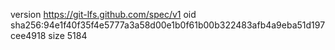 version https://git-lfs.github.com/spec/v1
oid sha256:94e1f40f35f4e5777a3a58d00e1b0f61b00b322483afb4a9eba51d197cee4918
size 5184
